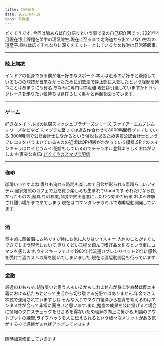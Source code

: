 ```yaml
---
title: 自己紹介
date: 2021-04-19
tags: 隙自語
---
```

どくてうです.
今回は隙あらば自分語りという事で僕の自己紹介回です.
2021年4月現在博士課程在学中の理系院生.現在に至るまで北海道から出ていない生粋の道産子.趣味は広くそれなりに深くをモットーとしているため散財は日常茶飯事.

***
### 陸上競技
インドアの化身である僕が唯一好きなスポーツ.本人は走るのが好きと豪語しているものの球技が出来なかったために消去法で陸上部に入部したという経歴を持つことはあまりにも有名.ちなみに専門は中距離.現在は引退していますがトラックレースを走りたい気持ちは健在らしく粛々と再起を図っています.
***
### ゲーム
好きなタイトルは大乱闘スマッシュブラザーズシリーズ,ファイアーエムブレムシリーズなどなど.スマブラに至っては過去作合わせて3000時間程プレイしている.3000時間で公認会計士に受かるという俗説もあるため実質公認会計士というフレコミをバラまいているものの近頃はOP相殺がかかっている模様.SPでのメインキャラはロイとカムイ.配信もしているのでチャンネル登録よろしくおねがいします(唐突な宣伝)
[どくてうのスマブラ配信](https://www.youtube.com/channel/UCPvQQD5vDxIsUexDc4pl1MA/featured)
***
### 珈琲
珈琲いいですよね.香りも淹れる時間も楽しめて日常が彩られる素晴らしいアイテム.自家焙煎のカフェで豆を買う楽しみも生まれてGoodです.それだけなら良かったものの,器具,豆の粒度,温度や抽出速度にこだわり始めた結果,およそ理解され難い場所まで来てしまう.現在はコマンダンテのミルで珈琲駆動開発しています.
***
### 酒
基本的に蒸留酒にお熱ですが特にお気に入りはウイスキー.大体のことがすぐにできてしまう現代において,回りくどい工程を踏んで嗜好品を作るという事にロマンを感じます.ウイスキーフェスで1980年代流通のグレンリベット21年に感銘を受けて酒カスへの扉を開いてしまいました.現在は酒駆動開発も行っています.
***
### 金融
最近のおもちゃ.胡散臭いと思う人もいるかもしれませんが株式や為替は資本主義における私たちにとって生活から切り離せる分野ではありません.年金でさえ株式で運用されていますしね.そんな入りでマクロ経済から投資を考えるのはエンタメ性が合って非常に面白いと思います.また,勉強の成果を公に投げると場合に情報のクロスチェックをせざるを得ないため理解の向上に繋がる,知識のアウトプットの練習,ライフハックを人に伝えられるという様々なメリットがある気がするので進捗があればアップしていきます.

***
随時加筆修正していきます.